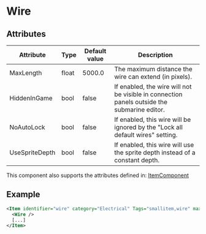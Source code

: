 # Wire


## Attributes

| Attribute|Type|Default value|Description |
| ---|---|---|--- |
| MaxLength|float|5000.0|The maximum distance the wire can extend (in pixels). |
| HiddenInGame|bool|false|If enabled, the wire will not be visible in connection panels outside the submarine editor. |
| NoAutoLock|bool|false|If enabled, this wire will be ignored by the "Lock all default wires" setting. |
| UseSpriteDepth|bool|false|If enabled, this wire will use the sprite depth instead of a constant depth. |

This component also supports the attributes defined in: [ItemComponent](ItemComponent.md)


## Example
```xml
<Item identifier="wire" category="Electrical" Tags="smallitem,wire" maxstacksize="8" spritecolor="210,215,218,255" InventoryIconColor="210,215,218,255" canbepicked="true" cargocontaineridentifier="metalcrate" scale="0.5" impactsoundtag="impact_metal_light">
  <Wire />
  [...]
</Item>
```

